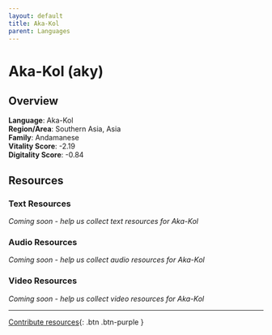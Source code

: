 ```yaml
---
layout: default
title: Aka-Kol
parent: Languages
---
```


# Aka-Kol (aky)

## Overview

**Language**: Aka-Kol  
**Region/Area**: Southern Asia, Asia  
**Family**: Andamanese  
**Vitality Score**: -2.19  
**Digitality Score**: -0.84  

## Resources

### Text Resources
*Coming soon - help us collect text resources for Aka-Kol*

### Audio Resources
*Coming soon - help us collect audio resources for Aka-Kol*

### Video Resources
*Coming soon - help us collect video resources for Aka-Kol*

---

[Contribute resources](https://fairtrain.github.io/){: .btn .btn-purple }
